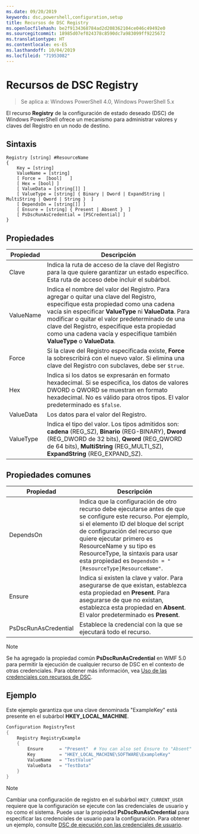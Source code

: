 ```yaml
---
ms.date: 09/20/2019
keywords: dsc,powershell,configuration,setup
title: Recursos de DSC Registry
ms.openlocfilehash: be2f9134368784ad2d208362104ce046c49492e0
ms.sourcegitcommit: 18985d07ef024378c8590dc7a983099ff9225672
ms.translationtype: HT
ms.contentlocale: es-ES
ms.lasthandoff: 10/04/2019
ms.locfileid: "71953082"
---
```

# <a name="dsc-registry-resource"></a>Recursos de DSC Registry

> Se aplica a: Windows PowerShell 4.0, Windows PowerShell 5.x

El recurso **Registry** de la configuración de estado deseado (DSC) de Windows PowerShell ofrece un mecanismo para administrar valores y claves del Registro en un nodo de destino.

## <a name="syntax"></a>Sintaxis

```Syntax
Registry [string] #ResourceName
{
    Key = [string]
    ValueName = [string]
    [ Force =  [bool]   ]
    [ Hex = [bool] ]
    [ ValueData = [string[]] ]
    [ ValueType = [string] { Binary | Dword | ExpandString | MultiString | Qword | String }  ]
    [ DependsOn = [string[]] ]
    [ Ensure = [string] { Present | Absent }  ]
    [ PsDscRunAsCredential = [PSCredential] ]
}
```

## <a name="properties"></a>Propiedades

|Propiedad |Descripción |
|---|---|
|Clave |Indica la ruta de acceso de la clave del Registro para la que quiere garantizar un estado específico. Esta ruta de acceso debe incluir el subárbol. |
|ValueName |Indica el nombre del valor del Registro. Para agregar o quitar una clave del Registro, especifique esta propiedad como una cadena vacía sin especificar **ValueType** ni **ValueData**. Para modificar o quitar el valor predeterminado de una clave del Registro, especifique esta propiedad como una cadena vacía y especifique también **ValueType** o **ValueData**. |
|Force |Si la clave del Registro especificada existe, **Force** la sobrescribirá con el nuevo valor. Si elimina una clave del Registro con subclaves, debe ser `$true`. |
|Hex |Indica si los datos se expresarán en formato hexadecimal. Si se especifica, los datos de valores DWORD o QWORD se muestran en formato hexadecimal. No es válido para otros tipos. El valor predeterminado es `$false`. |
|ValueData |Los datos para el valor del Registro. |
|ValueType |Indica el tipo del valor. Los tipos admitidos son: **cadena** (REG_SZ), **Binario** (REG-BINARY), **Dword** (REG_DWORD de 32 bits), **Qword** (REG_QWORD de 64 bits), **MultiString** (REG_MULTI_SZ), **ExpandString** (REG_EXPAND_SZ). |

## <a name="common-properties"></a>Propiedades comunes

|Propiedad |Descripción |
|---|---|
|DependsOn |Indica que la configuración de otro recurso debe ejecutarse antes de que se configure este recurso. Por ejemplo, si el elemento ID del bloque del script de configuración del recurso que quiere ejecutar primero es ResourceName y su tipo es ResourceType, la sintaxis para usar esta propiedad es `DependsOn = "[ResourceType]ResourceName"`. |
|Ensure |Indica si existen la clave y valor. Para asegurarse de que existan, establezca esta propiedad en **Present**. Para asegurarse de que no existan, establezca esta propiedad en **Absent**. El valor predeterminado es **Present**. |
|PsDscRunAsCredential |Establece la credencial con la que se ejecutará todo el recurso. |

> [!NOTE]
> Se ha agregado la propiedad común **PsDscRunAsCredential** en WMF 5.0 para permitir la ejecución de cualquier recurso de DSC en el contexto de otras credenciales. Para obtener más información, vea [Uso de las credenciales con recursos de DSC](../../../configurations/runasuser.md).

## <a name="example"></a>Ejemplo

Este ejemplo garantiza que una clave denominada "ExampleKey" está presente en el subárbol **HKEY\_LOCAL\_MACHINE**.

```powershell
Configuration RegistryTest
{
    Registry RegistryExample
    {
        Ensure      = "Present"  # You can also set Ensure to "Absent"
        Key         = "HKEY_LOCAL_MACHINE\SOFTWARE\ExampleKey"
        ValueName   = "TestValue"
        ValueData   = "TestData"
    }
}
```

> [!NOTE]
> Cambiar una configuración de registro en el subárbol `HKEY_CURRENT_USER` requiere que la configuración se ejecute con las credenciales de usuario y no como el sistema. Puede usar la propiedad **PsDscRunAsCredential** para especificar las credenciales de usuario para la configuración. Para obtener un ejemplo, consulte [DSC de ejecución con las credenciales de usuario](../../../configurations/runAsUser.md).